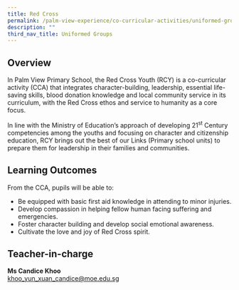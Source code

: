 ```yaml
---
title: Red Cross
permalink: /palm-view-experience/co-curricular-activities/uniformed-groups/red-cross/
description: ""
third_nav_title: Uniformed Groups
---
```

Overview
--------

In Palm View Primary School, the Red Cross Youth (RCY) is a co-curricular activity (CCA) that integrates character-building, leadership, essential life-saving skills, blood donation knowledge and local community service in its curriculum, with the Red Cross ethos and service to humanity as a core focus.

In line with the Ministry of Education’s approach of developing 21<sup>st</sup> Century competencies among the youths and focusing on character and citizenship education, RCY brings out the best of our Links (Primary school units) to prepare them for leadership in their families and communities. 

Learning Outcomes
-----------------

From the CCA, pupils will be able to:

* Be equipped with basic first aid knowledge in attending to minor injuries.
* Develop compassion in helping fellow human facing suffering and emergencies.
* Foster character building and develop social emotional awareness.
* Cultivate the love and joy of Red Cross spirit.

Teacher-in-charge
-----------------

**Ms Candice Khoo**<br>
[khoo_yun_xuan_candice@moe.edu.sg](mailto:khoo_yun_xuan_candice@moe.edu.sg)